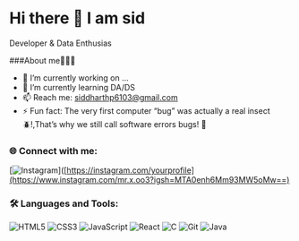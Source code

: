 # Hi there 👋 I am sid

Developer & Data Enthusias

###About me🧑🏻‍💻
- 🔭 I’m currently working on ...
- 🌱 I’m currently learning DA/DS
- 📫 Reach me: siddharthp6103@gmail.com
- ⚡ Fun fact: The very first computer “bug” was actually a real insect 🪲!,That’s why we still call software errors bugs! 🐛

### 🌐 Connect with me:
[![Instagram](https://img.shields.io/badge/Instagram-%23E4405F.svg?&style=for-the-badge&logo=instagram&logoColor=white)]([https://instagram.com/yourprofile](https://www.instagram.com/mr.x.oo3?igsh=MTA0enh6Mm93MW5oMw==)

### 🛠️ Languages and Tools:
![HTML5](https://img.shields.io/badge/html5-%23E34F26.svg?&style=for-the-badge&logo=html5&logoColor=white)
![CSS3](https://img.shields.io/badge/css3-%231572B6.svg?&style=for-the-badge&logo=css3&logoColor=white)
![JavaScript](https://img.shields.io/badge/javascript-%23323330.svg?&style=for-the-badge&logo=javascript&logoColor=%23F7DF1E)
![React](https://img.shields.io/badge/react-%2320232a.svg?&style=for-the-badge&logo=react&logoColor=%2361DAFB)
![C](https://img.shields.io/badge/C-00599C?style=for-the-badge&logo=c&logoColor=white)
![Git](https://img.shields.io/badge/git-%23F05033.svg?&style=for-the-badge&logo=git&logoColor=white)
![Java](https://img.shields.io/badge/java-%23ED8B00.svg?&style=for-the-badge&logo=java&logoColor=white)
